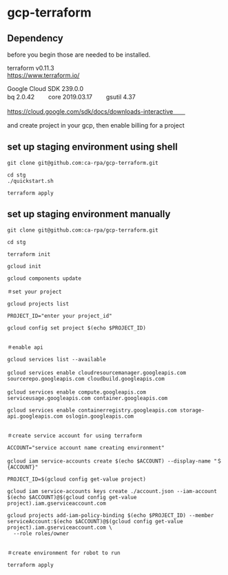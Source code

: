 # gcp-terraform

## Dependency

before you begin
those are needed to be installed.

terraform v0.11.3  
https://www.terraform.io/  

Google Cloud SDK 239.0.0  
bq 2.0.42　　
core 2019.03.17　　
gsutil 4.37　　

https://cloud.google.com/sdk/docs/downloads-interactive　　

and create project in your gcp, then enable billing for a project


## set up staging environment using shell

```
git clone git@github.com:ca-rpa/gcp-terraform.git

cd stg
./quickstart.sh

terraform apply

```

## set up staging environment manually

```
git clone git@github.com:ca-rpa/gcp-terraform.git

cd stg

terraform init

gcloud init

gcloud components update

＃set your project

gcloud projects list

PROJECT_ID="enter your project_id"

gcloud config set project $(echo $PROJECT_ID)


＃enable api

gcloud services list --available

gcloud services enable cloudresourcemanager.googleapis.com　sourcerepo.googleapis.com cloudbuild.googleapis.com 

gcloud services enable compute.googleapis.com　serviceusage.googleapis.com container.googleapis.com

gcloud services enable containerregistry.googleapis.com storage-api.googleapis.com oslogin.googleapis.com


＃create service account for using terraform

ACCOUNT="service account name creating environment"

gcloud iam service-accounts create $(echo $ACCOUNT) --display-name "＄{ACCOUNT}"

PROJECT_ID=$(gcloud config get-value project)
    
gcloud iam service-accounts keys create ./account.json --iam-account $(echo $ACCOUNT)@$(gcloud config get-value project).iam.gserviceaccount.com

gcloud projects add-iam-policy-binding $(echo $PROJECT_ID) --member serviceAccount:$(echo $ACCOUNT)@$(gcloud config get-value project).iam.gserviceaccount.com \
  --role roles/owner


＃create environment for robot to run

terraform apply


```


